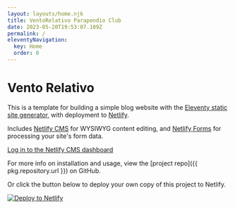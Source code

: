 ```yaml
---
layout: layouts/home.njk
title: VentoRelativo Parapendio Club
date: 2023-05-20T19:53:07.109Z
permalink: /
eleventyNavigation:
  key: Home
  order: 0
---
```

# Vento Relativo

This is a template for building a simple blog website with the [Eleventy static site generator](https://www.11ty.dev), with deployment to [Netlify](https://www.netlify.com).

Includes [Netlify CMS](https://www.netlifycms.org) for WYSIWYG content editing, and [Netlify Forms](https://www.netlify.com/docs/form-handling) for processing your site's form data.

[Log in to the Netlify CMS dashboard](/admin/)

For more info on installation and usage, view the [project repo]({{ pkg.repository.url }}) on GitHub.

Or click the button below to deploy your own copy of this project to Netlify.

[![Deploy to Netlify](https://www.netlify.com/img/deploy/button.svg)](https://app.netlify.com/start/deploy?repository=https://github.com/danurbanowicz/eleventy-netlify-boilerplate&stack=cms)